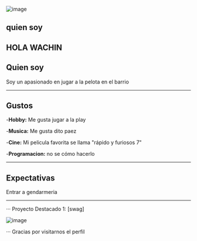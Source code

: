 ![image]()
<h2>quien soy<h2>
  
## HOLA WACHIN

<h2>Quien soy</h2>

Soy un apasionado en jugar a la pelota en el barrio
___
<h2>Gustos</h2>

-**Hobby:** Me gusta jugar a la play

-**Musica:** Me gusta dito paez

-**Cine:** Mi pelicula favorita se llama "rápido y furiosos 7"

-**Programacion:** no se cómo hacerlo
___
<h2>Expectativas</h2>

Entrar a gendarmeria
___
··· Proyecto Destacado 1: [swag]

![image](https://github.com/Leoanaquin/Leoanaquin/assets/172268709/440bf98a-d2a5-4db9-b61c-06542ae9aaf5)

··· Gracias por visitarnos el perfil 

